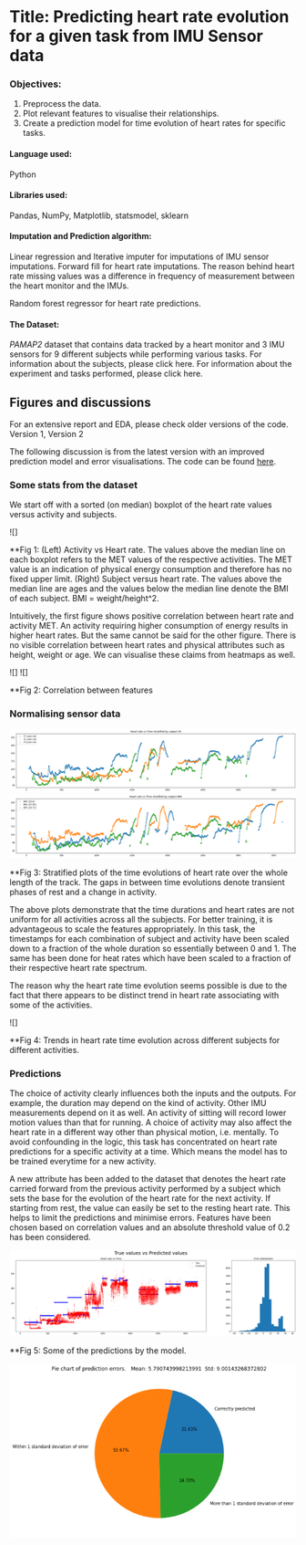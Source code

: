 # Title: Predicting heart rate evolution for a given task from IMU Sensor data 

### Objectives:
1. Preprocess the data.
2. Plot relevant features to visualise their relationships.
4. Create a prediction model for time evolution of heart rates for specific tasks.

#### Language used:
Python

#### Libraries used:
Pandas, NumPy, Matplotlib, statsmodel, sklearn

#### Imputation and Prediction algorithm:
Linear regression and Iterative imputer for imputations of IMU sensor imputations. Forward fill for heart rate imputations. The reason behind heart rate missing values was a difference in frequency of measurement between the heart monitor and the IMUs.

Random forest regressor for heart rate predictions.

#### The Dataset:
*PAMAP2* dataset that contains data tracked by a heart monitor and 3 IMU sensors for 9 different subjects while performing various tasks. For information about the subjects, please click here. For information about the experiment and tasks performed, please click here.

## Figures and discussions

For an extensive report and EDA, please check older versions of the code. Version 1, Version 2

The following discussion is from the latest version with an improved prediction model and error visualisations. The code can be found [here](https://github.com/rud-ninja/IMU_Sensors_EDA/blob/main/IMU_new_2.ipynb).

### Some stats from the dataset

We start off with a sorted (on median) boxplot of the heart rate values versus activity and subjects.

![]

**Fig 1: (Left) Activity vs Heart rate. The values above the median line on each boxplot refers to the MET values of the respective activities. The MET value is an indication of physical energy consumption and therefore has no fixed upper limit. (Right) Subject versus heart rate. The values above the median line are ages and the values below the median line denote the BMI of each subject. BMI = weight/height^2.

Intuitively, the first figure shows positive correlation between heart rate and activity MET. An activity requiring higher consumption of energy results in higher heart rates. But the same cannot be said for the other figure. There is no visible correlation between heart rates and physical attributes such as height, weight or age. We can visualise these claims from heatmaps as well.

![]
![]

**Fig 2: Correlation between features





### Normalising sensor data

![](https://github.com/rud-ninja/IMU_Sensors_EDA/blob/main/new_imgs/hr%20vs%20time%20per%20age.png)
![](https://github.com/rud-ninja/IMU_Sensors_EDA/blob/main/new_imgs/hr%20vs%20time%20per%20bmi.png)

**Fig 3: Stratified plots of the time evolutions of heart rate over the whole length of the track. The gaps in between time evolutions denote transient phases of rest and a change in activity.

The above plots demonstrate that the time durations and heart rates are not uniform for all activities across all the subjects. For better training, it is advantageous to scale the features appropriately. In this task, the timestamps for each combination of subject and activity have been scaled down to a fraction of the whole duration so essentially between 0 and 1. The same has been done for heat rates which have been scaled to a fraction of their respective heart rate spectrum.


The reason why the heart rate time evolution seems possible is due to the fact that there appears to be distinct trend in heart rate associating with some of the activities.

![]

**Fig 4: Trends in heart rate time evolution across different subjects for different activities.

### Predictions

The choice of activity clearly influences both the inputs and the outputs. For example, the duration may depend on the kind of activity. Other IMU measurements depend on it as well. An activity of sitting will record lower motion values than that for running. A choice of activity may also affect the heart rate in a different way other than physical motion, i.e. mentally. To avoid confounding in the logic, this task has concentrated on heart rate predictions for a specific activity at a time. Which means the model has to be trained everytime for a new activity.

A new attribute has been added to the dataset that denotes the heart rate carried forward from the previous activity performed by a subject which sets the base for the evolution of the heart rate for the next activity. If starting from rest, the value can easily be set to the resting heart rate. This helps to limit the predictions and minimise errors. Features have been chosen based on correlation values and an absolute threshold value of 0.2 has been considered.

![](https://github.com/rud-ninja/IMU_Sensors_EDA/blob/main/new_imgs/true%20vs%20predicted.png)

**Fig 5: Some of the predictions by the model.

![](https://github.com/rud-ninja/IMU_Sensors_EDA/blob/main/new_imgs/pie.png)
